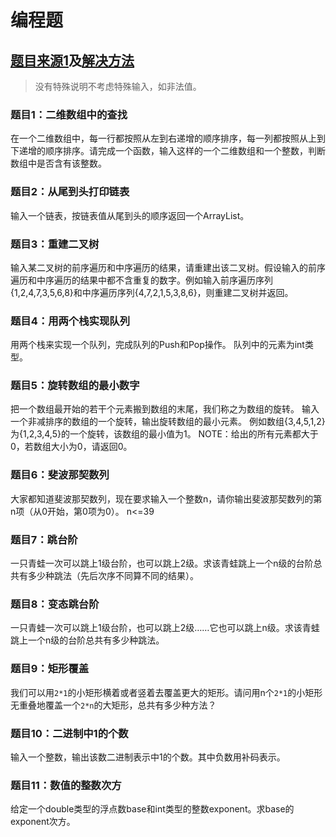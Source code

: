 # 编程题

## [题目来源1](https://www.nowcoder.com/ta/coding-interviews)及[解决方法](https://github.com/scyking/subject/blob/master/src/question/Solution.java)

> 没有特殊说明不考虑特殊输入，如非法值。

### 题目1：二维数组中的查找
在一个二维数组中，每一行都按照从左到右递增的顺序排序，每一列都按照从上到下递增的顺序排序。请完成一个函数，输入这样的一个二维数组和一个整数，判断数组中是否含有该整数。

### 题目2：从尾到头打印链表
输入一个链表，按链表值从尾到头的顺序返回一个ArrayList。

### 题目3：重建二叉树
输入某二叉树的前序遍历和中序遍历的结果，请重建出该二叉树。假设输入的前序遍历和中序遍历的结果中都不含重复的数字。例如输入前序遍历序列{1,2,4,7,3,5,6,8}和中序遍历序列{4,7,2,1,5,3,8,6}，则重建二叉树并返回。

### 题目4：用两个栈实现队列
用两个栈来实现一个队列，完成队列的Push和Pop操作。 队列中的元素为int类型。

### 题目5：旋转数组的最小数字
把一个数组最开始的若干个元素搬到数组的末尾，我们称之为数组的旋转。 输入一个非减排序的数组的一个旋转，输出旋转数组的最小元素。 例如数组{3,4,5,1,2}为{1,2,3,4,5}的一个旋转，该数组的最小值为1。 NOTE：给出的所有元素都大于0，若数组大小为0，请返回0。

### 题目6：斐波那契数列
大家都知道斐波那契数列，现在要求输入一个整数n，请你输出斐波那契数列的第n项（从0开始，第0项为0）。
n<=39

### 题目7：跳台阶
一只青蛙一次可以跳上1级台阶，也可以跳上2级。求该青蛙跳上一个n级的台阶总共有多少种跳法（先后次序不同算不同的结果）。

### 题目8：变态跳台阶
一只青蛙一次可以跳上1级台阶，也可以跳上2级……它也可以跳上n级。求该青蛙跳上一个n级的台阶总共有多少种跳法。

### 题目9：矩形覆盖
我们可以用`2*1`的小矩形横着或者竖着去覆盖更大的矩形。请问用n个`2*1`的小矩形无重叠地覆盖一个`2*n`的大矩形，总共有多少种方法？

### 题目10：二进制中1的个数
输入一个整数，输出该数二进制表示中1的个数。其中负数用补码表示。

### 题目11：数值的整数次方
给定一个double类型的浮点数base和int类型的整数exponent。求base的exponent次方。







